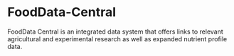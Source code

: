 # FoodData-Central
FoodData Central is an integrated data system that offers links to relevant agricultural and experimental research as well as expanded nutrient profile data.
